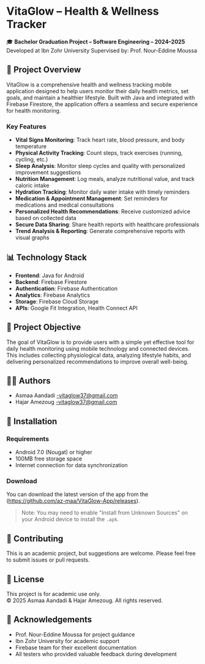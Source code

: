 # VitaGlow – Health & Wellness Tracker


🎓 **Bachelor Graduation Project – Software Engineering – 2024–2025**  
Developed at Ibn Zohr University 
Supervised by: Prof. Nour-Eddine Moussa

## 📱 Project Overview

VitaGlow is a comprehensive health and wellness tracking mobile application designed to help users monitor their daily health metrics, set goals, and maintain a healthier lifestyle. Built with Java and integrated with Firebase Firestore, the application offers a seamless and secure experience for health monitoring.

### Key Features

- **Vital Signs Monitoring**: Track heart rate, blood pressure, and body temperature
- **Physical Activity Tracking**: Count steps, track exercises (running, cycling, etc.)
- **Sleep Analysis**: Monitor sleep cycles and quality with personalized improvement suggestions
- **Nutrition Management**: Log meals, analyze nutritional value, and track caloric intake
- **Hydration Tracking**: Monitor daily water intake with timely reminders
- **Medication & Appointment Management**: Set reminders for medications and medical consultations
- **Personalized Health Recommendations**: Receive customized advice based on collected data
- **Secure Data Sharing**: Share health reports with healthcare professionals
- **Trend Analysis & Reporting**: Generate comprehensive reports with visual graphs

## 📊 Technology Stack

- **Frontend**: Java for Android
- **Backend**: Firebase Firestore
- **Authentication**: Firebase Authentication
- **Analytics**: Firebase Analytics
- **Storage**: Firebase Cloud Storage
- **APIs**: Google Fit Integration, Health Connect API

## 🎯 Project Objective

The goal of VitaGlow is to provide users with a simple yet effective tool for daily health monitoring using mobile technology and connected devices. This includes collecting physiological data, analyzing lifestyle habits, and delivering personalized recommendations to improve overall well-being.

## 🧑‍💻 Authors

- Asmaa Aandadi -vitaglow37@gmail.com
- Hajar Amezoug -vitaglow37@gmail.com

## 🔧 Installation

### Requirements
- Android 7.0 (Nougat) or higher
- 100MB free storage space
- Internet connection for data synchronization

### Download
You can download the latest version of the app from the (https://github.com/az-maa/VitaGlow-App/releases).

> Note: You may need to enable "Install from Unknown Sources" on your Android device to install the `.apk`.

## 🤝 Contributing

This is an academic project, but suggestions are welcome. Please feel free to submit issues or pull requests.

## 📄 License

This project is for academic use only.  
© 2025 Asmaa Aandadi & Hajar Amezoug. All rights reserved.

## 🙏 Acknowledgements

- Prof. Nour-Eddine Moussa for project guidance
- Ibn Zohr University for academic support
- Firebase team for their excellent documentation
- All testers who provided valuable feedback during development
